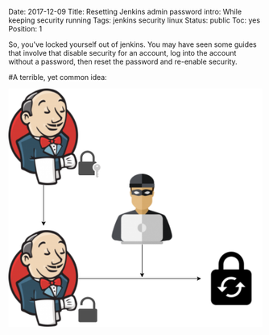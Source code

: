 Date: 2017-12-09
Title: Resetting Jenkins admin password
intro: While keeping security running
Tags: jenkins security linux
Status: public
Toc: yes
Position: 1

So, you've locked yourself out of jenkins. You may have seen some guides that involve
that disable security for an account, log into the account without a password,
then reset the password and re-enable security.

#A terrible, yet common idea:

![Jenkins bad password reset](/images/jenkins-password-reset-bad.png)
